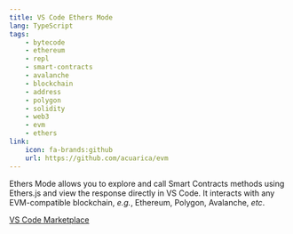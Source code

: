 ```yaml
---
title: VS Code Ethers Mode
lang: TypeScript
tags:
    - bytecode
    - ethereum
    - repl
    - smart-contracts
    - avalanche
    - blockchain
    - address
    - polygon
    - solidity
    - web3
    - evm
    - ethers
link:
    icon: fa-brands:github
    url: https://github.com/acuarica/evm
---
```


Ethers Mode allows you to explore and call Smart Contracts methods using Ethers.js and view the response directly in VS Code.
It interacts with any EVM-compatible blockchain, _e.g._, Ethereum, Polygon, Avalanche, _etc_.

<a class="btn btn-outline btn-info" href="https://marketplace.visualstudio.com/items?itemName=acuarica.ethers-mode" target="_blank">VS Code Marketplace</a>
